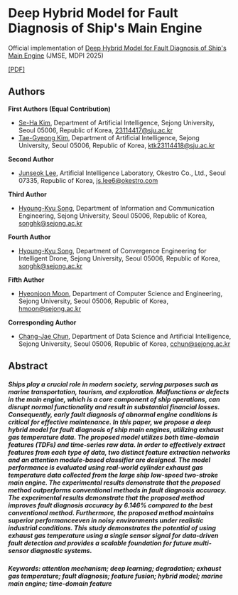 # Deep Hybrid Model for Fault Diagnosis of Ship's Main Engine

Official implementation of [Deep Hybrid Model for Fault Diagnosis of Ship's Main Engine](https://www.mdpi.com/2077-1312/13/8/1398) (JMSE, MDPI 2025)

[\[PDF\]](src/jmse-13-01398-v2.pdf)

## Authors

**First Authors (Equal Contribution)**
- [Se-Ha Kim](https://github.com/), Department of Artificial Intelligence, Sejong University, Seoul 05006, Republic of Korea, [23114417@sju.ac.kr](mailto:23114417@sju.ac.kr)
- [Tae-Gyeong Kim](https://github.com/MonoHaru), Department of Artificial Intelligence, Sejong University, Seoul 05006, Republic of Korea, [ktk23114418@sju.ac.kr](mailto:ktk23114418@sju.ac.kr)

**Second Author**
- [Junseok Lee](https://github.com/), Artificial Intelligence Laboratory, Okestro Co., Ltd., Seoul 07335, Republic of Korea, [js.lee6@okestro.com](mailto:js.lee6@okestro.com)

**Third Author**
- [Hyoung-Kyu Song](https://github.com/), Department of Information and Communication Engineering, Sejong University, Seoul 05006, Republic of Korea, [songhk@sejong.ac.kr](mailto:songhk@sejong.ac.kr)

**Fourth Author**
- [Hyoung-Kyu Song](https://github.com/), Department of Convergence Engineering for Intelligent Drone, Sejong University, Seoul 05006, Republic of Korea, [songhk@sejong.ac.kr](mailto:songhk@sejong.ac.kr)

**Fifth Author**
- [Hyeonjoon Moon](https://github.com/), Department of Computer Science and Engineering, Sejong University, Seoul 05006, Republic of Korea, [hmoon@sejong.ac.kr](mailto:hmoon@sejong.ac.kr)

**Corresponding Author**
- [Chang-Jae Chun](https://github.com/), Department of Data Science and Artificial Intelligence, Sejong University, Seoul 05006, Republic of Korea, [cchun@sejong.ac.kr](mailto:cchun@sejong.ac.kr)


## Abstract
##### Ships play a crucial role in modern society, serving purposes such as marine transportation, tourism, and exploration. Malfunctions or defects in the main engine, which is a core component of ship operations, can disrupt normal functionality and result in substantial financial losses. Consequently, early fault diagnosis of abnormal engine conditions is critical for effective maintenance. In this paper, we propose a deep hybrid model for fault diagnosis of ship main engines, utilizing exhaust gas temperature data. The proposed model utilizes both time-domain features (TDFs) and time-series raw data. In order to effectively extract features from each type of data, two distinct feature extraction networks and an attention module-based classifier are designed. The model performance is evaluated using real-world cylinder exhaust gas temperature data collected from the large ship low-speed two-stroke main engine. The experimental results demonstrate that the proposed method outperforms conventional methods in fault diagnosis accuracy. The experimental results demonstrate that the proposed method improves fault diagnosis accuracy by 6.146% compared to the best conventional method. Furthermore, the proposed method maintains superior performanceeven in noisy environments under realistic industrial conditions. This study demonstrates the potential of using exhaust gas temperature using a single sensor signal for data-driven fault detection and provides a scalable foundation for future multi-sensor diagnostic systems.
##### Keywords: attention mechanism; deep learning; degradation; exhaust gas temperature; fault diagnosis; feature fusion; hybrid model; marine main engine; time-domain feature

